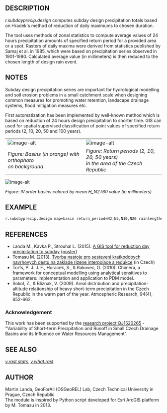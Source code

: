 ## DESCRIPTION

*r.subdayprecip.design* computes subday design precipitation totals
based on Hradek's method of reduction of daily maximums to chosen
duration.

The tool uses methods of zonal statistics to compute average values of
24 hours precipitation amounts of specified return period for a provided
area or a spot. Rasters of daily maxima were derived from statistics
published by Samaj et al. in 1985, which were based on precipitation
series observed in 1901-1980. Calculated average value (in millimeters)
is then reduced to the chosen length of design rain event.

## NOTES

Subday design precipitation series are important for hydrological
modelling and soil erosion problems in a small catchment scale when
designing common measures for promoting water retention, landscape
drainage systems, flood mitigation measures etc.

First automatization has been implemented by well-known method which is
based on reduction of 24 hours design precipitation to shorter time. GIS
can used for spatial supervised classification of point values of
specified return periods (2, 10, 20, 50 and 100 years).

<table>
<colgroup>
<col style="width: 50%" />
<col style="width: 50%" />
</colgroup>
<tbody>
<tr class="odd">
<td><img src="r_subdayprecip_design_basin.png" alt="image-alt" /></td>
<td><img src="r_subdayprecip_design_h_rast.png" alt="image-alt" /></td>
</tr>
<tr class="even">
<td><em>Figure: Basins (in orange) with orthophoto<br />
on background</em></td>
<td><em>Figure: Return periods (2, 10, 20, 50 years)<br />
in the area of the Czech Republic</em></td>
</tr>
</tbody>
</table>

![image-alt](r_subdayprecip_design_result.png)

*Figure: IV.order basins colored by mean H\_N2T60 value (in
millimeters)*

## EXAMPLE

```sh
r.subdayprecip.design map=basin return_period=N2,N5,N10,N20 rainlength=60
```

## REFERENCES

  - Landa M., Kavka P., Strouhal L. (2015). [A GIS tool for reduction
    day precipitation to
    subday](https://web.archive.org/web/20170525233617/http://geomatica.como.polimi.it/workbooks/n12/)
    ([poster](https://www.geolab.polimi.it/wp-content/uploads/GW12_FOSS4G-eu15.pdf#page=743))
  - Tomasu M. (2013). [Tvorba nastoje pro sestaveni kratkodobych
    navrhovych destu na zaklade rizene interpolace a
    redukce](https://geo.fsv.cvut.cz/proj/bp/2013/martin-tomasu-bp-2013.pdf)
    (in Czech)
  - Torfs, P. J. J. F., Horacek, S., & Rakovec, O. (2010). Chimera, a
    framework for conceptual modelling using analytical sensitives to
    parameters: implementation and application to PDM model.
  - Sokol, Z., & Bliznak, V. (2009). Areal distribution and
    precipitation-altitude relationship of heavy short-term
    precipitation in the Czech Republic in the warm part of the year.
    Atmospheric Research, 94(4), 652-662.

### Acknowledgement

This work has been supported by the [research project
QJ1520265](https://rain.fsv.cvut.cz) - "Variability of Short-term
Precipitation and Runoff in Small Czech Drainage Basins and its
Influence on Water Resources Management".

## SEE ALSO

*[v.rast.stats](https://grass.osgeo.org/grass-stable/manuals/v.rast.stats.html),
[v.what.rast](https://grass.osgeo.org/grass-stable/manuals/v.what.rast.html)*

## AUTHOR

Martin Landa, GeoForAll (OSGeoREL) Lab, Czech Technical University in
Prague, Czech Republic  
The module is inspired by Python script developed for Esri ArcGIS
platform by M. Tomasu in 2013.

